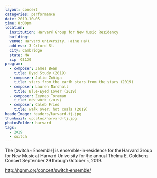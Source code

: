 ```yaml
---
layout: concert
categories: performance
date: 2019-10-05
time: 8:00pm
location:
  institution: Harvard Group for New Music Residency
  building:
  venue: Harvard University, Paine Hall
  address: 3 Oxford St.
  city: Cambridge
  state: MA
  zip: 02138
program:
  - composer: James Bean
    title: Dyad Study (2019)
  - composer: Julio Zúñiga
    title: stars from the earth stars from the stars (2019)
  - composer: Lauren Marshall
    title: Blue-Eyed Lover (2019)
  - composer: Zeynep Toraman
    title: new work (2019)
  - composer: Caleb Fried
    title: walk over; hot coals (2019)
headerImage: headers/harvard-tj.jpg
thumbnail: updates/harvard-tj.jpg
photosFolder: harvard
tags:
  - 2019
  - switch
---
```


The [Switch~ Ensemble] is ensemble-in-residence for the Harvard Group for New Music at Harvard University for the annual Thelma E. Goldberg Concert September 29 through October 5, 2019.

http://hgnm.org/concert/switch-ensemble/
